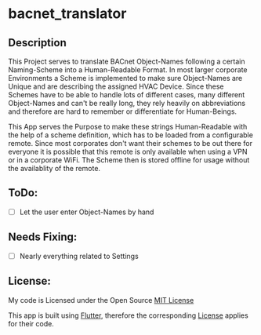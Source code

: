 # bacnet_translator

## Description
This Project serves to translate BACnet Object-Names following a certain Naming-Scheme into a Human-Readable Format.
In most larger corporate Environments a Scheme is implemented to make sure Object-Names are Unique and are describing the assigned HVAC Device.
Since these Schemes have to be able to handle lots of different cases, many different Object-Names and can't be really long, they rely heavily on abbreviations and therefore are hard to remember or differentiate for Human-Beings.


This App serves the Purpose to make these strings Human-Readable with the help of a scheme definition, which has to be loaded from a configurable remote. Since most corporates don't want their schemes to be out there for everyone it is possible that this remote is only available when using a VPN or in a corporate WiFi.
The Scheme then is stored offline for usage without the availablity of the remote.

## ToDo:
 - [ ] Let the user enter Object-Names by hand

## Needs Fixing:
 - [ ] Nearly everything related to Settings

## License:
My code is Licensed under the Open Source [MIT License](https://github.com/noelli/bacnet_translator/blob/master/LICENSE)

This app is built using [Flutter](https://github.com/flutter/flutter), therefore the corresponding [License](https://github.com/flutter/flutter/blob/master/LICENSE) applies for their code.
